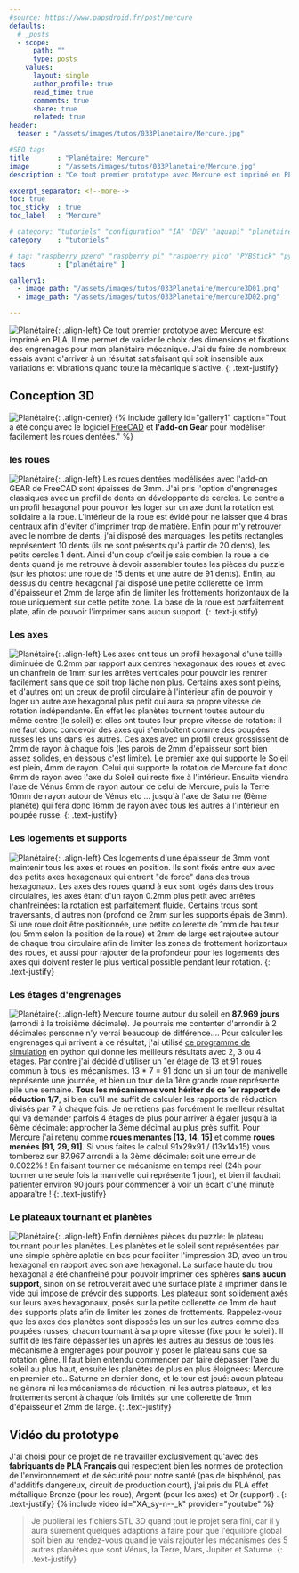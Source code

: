```yaml
---
#source: https://www.papsdroid.fr/post/mercure
defaults:
  # _posts
  - scope:
      path: ""
      type: posts
    values:
      layout: single
      author_profile: true
      read_time: true
      comments: true
      share: true
      related: true
header: 
  teaser : "/assets/images/tutos/033Planetaire/Mercure.jpg"

#SEO tags
title       : "Planétaire: Mercure"
image       : "/assets/images/tutos/033Planetaire/Mercure.jpg"
description : "Ce tout premier prototype avec Mercure est imprimé en PLA. Il me permet de valider le choix des dimensions et fixations des engrenages pour mon planétaire mécanique"

excerpt_separator: <!--more-->
toc: true
toc_sticky  : true
toc_label   : "Mercure"

# category: "tutoriels" "configuration" "IA" "DEV" "aquapi" "planétaire" 
category    : "tutoriels" 

# tag: "raspberry pzero" "raspberry pi" "raspberry pico" "PYBStick" "python3" "micro-pyhton" "électronique"
tags        : ["planétaire" ]

gallery1:
  - image_path: "/assets/images/tutos/033Planetaire/mercure3D01.png"
  - image_path: "/assets/images/tutos/033Planetaire/mercure3D02.png"

---
```

![Planétaire](/assets/images/tutos/033Planetaire/Mercure.jpg){: .align-left}
Ce tout premier prototype avec Mercure est imprimé en PLA. Il me permet de valider le choix des dimensions et fixations des engrenages pour mon planétaire mécanique. J'ai du faire de nombreux essais avant d'arriver à un résultat satisfaisant qui soit insensible aux variations et vibrations quand toute la mécanique s'active.
{: .text-justify}

## Conception 3D
![Planétaire](/assets/images/tutos/033Planetaire/mercure3D03.png){: .align-center}
{% include gallery id="gallery1" caption="Tout a été conçu avec le logiciel [FreeCAD](https://www.freecadweb.org/?lang=fr) et **l'add-on Gear** pour modéliser facilement les roues dentées." %}

### les roues
![Planétaire](/assets/images/tutos/033Planetaire/mercure-roues.png){: .align-left}
Les roues dentées modélisées avec l'add-on GEAR de FreeCAD sont épaisses de 3mm. J'ai pris l'option d'engrenages classiques avec un profil de dents en développante de cercles. Le centre a un profil hexagonal pour pouvoir les loger sur un axe dont la rotation est solidaire à la roue. L'intérieur de la roue est évidé pour ne laisser que 4 bras centraux afin d'éviter d'imprimer trop de matière. Enfin pour m'y retrouver avec le nombre de dents, j'ai disposé des marquages: les petits rectangles représentent 10 dents (ils ne sont présents qu'à partir de 20 dents), les petits cercles 1 dent. Ainsi d'un coup d’œil je sais combien la roue a de dents quand je me retrouve à devoir assembler toutes les pièces du puzzle (sur les photos: une roue de 15 dents et une autre de 91 dents). Enfin, au dessus du centre hexagonal j'ai disposé une petite collerette de 1mm d'épaisseur et 2mm de large afin de limiter les frottements horizontaux de la roue uniquement sur cette petite zone. La base de la roue est parfaitement plate, afin de pouvoir l'imprimer sans aucun support.
{: .text-justify}

### Les axes
![Planétaire](/assets/images/tutos/033Planetaire/mercure-axes.png){: .align-left}
Les axes ont tous un profil hexagonal d'une taille diminuée de 0.2mm par rapport aux centres hexagonaux des roues et avec un chanfrein de 1mm sur les arrêtes verticales pour pouvoir les rentrer facilement sans que ce soit trop lâche non plus. Certains axes sont pleins, et d'autres ont un creux de profil circulaire à l'intérieur afin de pouvoir y loger un autre axe hexagonal plus petit qui aura sa propre vitesse de rotation indépendante. En effet les planètes tournent toutes autour du même centre (le soleil) et elles ont toutes leur propre vitesse de rotation: il me faut donc concevoir des axes qui s'emboîtent comme des poupées russes les uns dans les autres. Ces axes avec un profil creux grossissent de 2mm de rayon à chaque fois (les parois de 2mm d'épaisseur sont bien assez solides, en dessous c'est limite). Le premier axe qui supporte le Soleil est plein, 4mm de rayon. Celui qui supporte la rotation de Mercure fait donc 6mm de rayon avec l'axe du Soleil qui reste fixe à l'intérieur. Ensuite viendra l'axe de Vénus 8mm de rayon autour de celui de Mercure, puis la Terre 10mm de rayon autour de Vénus etc ... jusqu'à l'axe de Saturne (6ème planète) qui fera donc 16mm de rayon avec tous les autres à l'intérieur en poupée russe. 
{: .text-justify}

### Les logements et supports
![Planétaire](/assets/images/tutos/033Planetaire/mercure-supports.png){: .align-left}
Ces logements d'une épaisseur de 3mm vont maintenir tous les axes et roues en position. Ils sont fixés entre eux avec des petits axes hexagonaux qui entrent "de force" dans des trous hexagonaux. Les axes des roues quand à eux sont logés dans des trous circulaires, les axes étant d'un rayon 0.2mm plus petit avec arrêtes chanfreinées: la rotation est parfaitement fluide. Certains trous sont traversants, d'autres non (profond de 2mm sur les supports épais de 3mm). Si une roue doit être positionnée, une petite collerette de 1mm de hauteur (ou 5mm selon la position de la roue) et 2mm de large est rajoutée autour de chaque trou circulaire afin de limiter les zones de frottement horizontaux des roues, et aussi pour rajouter de la profondeur pour les logements des axes qui doivent rester le plus vertical possible pendant leur rotation.
{: .text-justify}

### Les étages d'engrenages
![Planétaire](/assets/images/tutos/033Planetaire/mercure-etages.png){: .align-left}
Mercure tourne autour du soleil en **87.969 jours** (arrondi à la troisième décimale). Je pourrais me contenter d'arrondir à 2 décimales personne n'y verrai beaucoup de différence.... Pour calculer les engrenages qui arrivent à ce résultat, j'ai utilisé [ce programme de simulation](https://www.papsdroid.fr/post/planetaire-calcul-engrenages) en python qui donne les meilleurs résultats avec 2, 3 ou 4 étages. Par contre j'ai décidé d'utiliser un 1er étage de 13 et 91 roues commun à tous les mécanismes. 13 * 7 = 91 donc un si un tour de manivelle représente une journée, et bien un tour de la 1ère grande roue représente pile une semaine. **Tous les mécanismes vont hériter de ce 1er rapport de réduction 1/7**, si bien qu'il me suffit de calculer les rapports de réduction divisés par 7 à chaque fois. Je ne retiens pas forcément le meilleur résultat qui va demander parfois 4 étages de plus pour arriver à égaler jusqu'à la 6ème décimale: approcher la 3ème décimal au plus près suffit. Pour Mercure j'ai retenu comme **roues menantes [13, 14, 15]** et comme **roues menées [91, 29, 91]**. Si vous faites le calcul 91x29x91 / (13x14x15) vous tomberez sur 87.967 arrondi à la 3ème décimale: soit une erreur de 0.0022% ! En faisant tourner ce mécanisme en temps réel (24h pour tourner une seule fois la manivelle qui représente 1 jour), et bien il faudrait patienter environ 90 jours pour commencer à voir un écart d'une minute apparaître !
{: .text-justify}

### Le plateaux tournant et planètes
![Planétaire](/assets/images/tutos/033Planetaire/mercure-plateaux.png){: .align-left}
Enfin dernières pièces du puzzle: le plateau tournant pour les planètes. Les planètes et le soleil sont représentées par une simple sphère aplatie en bas pour faciliter l'impression 3D, avec un trou hexagonal en rapport avec son axe hexagonal. La surface haute du trou hexagonal a été chanfreiné pour pouvoir imprimer ces sphères **sans aucun support**, sinon on se retrouverait avec une surface plate à imprimer dans le vide qui impose de prévoir des supports. Les plateaux sont solidement axés sur leurs axes hexagonaux, posés sur la petite collerette de 1mm de haut des supports plats afin de limiter les zones de frottements. Rappelez-vous que les axes des planètes sont disposés les un sur les autres comme des poupées russes, chacun tournant à sa propre vitesse (fixe pour le soleil). Il suffit de les faire dépasser les un après les autres au dessus de tous les mécanisme à engrenages pour pouvoir y poser le plateau sans que sa rotation gêne. Il faut bien entendu commencer par faire dépasser l'axe du soleil au plus haut, ensuite les planètes de plus en plus éloignées: Mercure en premier etc.. Saturne en dernier donc, et le tour est joué: aucun plateau ne gênera ni les mécanismes de réduction, ni les autres plateaux, et les frottements seront à chaque fois limités sur une collerette de 1mm d'épaisseur et 2mm de large.
{: .text-justify}

## Vidéo du prototype
J'ai choisi pour ce projet de ne travailler exclusivement qu'avec des **fabriquants de PLA Français** qui respectent bien les normes de protection de l'environnement et de sécurité pour notre santé (pas de bisphénol, pas d'additifs dangereux, circuit de production court), j'ai pris du PLA effet métallique Bronze (pour les roue), Argent (pour les axes) et Or (support) .
{: .text-justify}
{% include video id="XA_sy-n--_k" provider="youtube" %}

>Je publierai les fichiers STL 3D quand tout le projet sera fini, car il y aura sûrement quelques adaptions à faire pour que l'équilibre global soit bien au rendez-vous quand je vais rajouter les mécanismes des 5 autres planètes que sont Vénus, la Terre, Mars, Jupiter et Saturne.
{: .text-justify}
